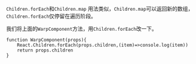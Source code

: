 `Children.forEach`和`Children.map` 用法类似，`Children.map`可以返回新的数组，`Children.forEach`仅停留在遍历阶段。

我们将上面的`WarpComponent`方法，用`Children.forEach`改一下。

```react
function WarpComponent(props){
    React.Children.forEach(props.children,(item)=>console.log(item))
    return props.children
}   
```